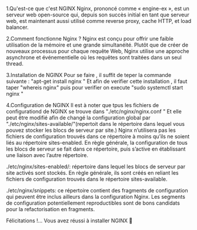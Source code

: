 1.Qu'est-ce que c'est NGINX 
    Nginx, prononcé comme « engine-ex », est un serveur web open-source qui, depuis son succès initial en tant que serveur web, est maintenant aussi utilisé comme reverse proxy, cache HTTP, et load balancer.

2.Comment fonctionne Nginx ?
    Nginx est conçu pour offrir une faible utilisation de la mémoire et une grande simultanéité. Plutôt que de créer de nouveaux processus pour chaque requête Web, Nginx utilise une approche asynchrone et événementielle où les requêtes sont traitées dans un seul thread.

3.Installation de NGINX
    Pour se faire , il suffit de teper la commande suivante : "apt-get install nginx "
    Et afin de verifier cette installation , il faut taper "whereis nginx" puis pour verifier on execute "sudo systemctl start nginx "
    

4.Configuration de NGINX
    Il est à noter que tpus les fichiers de configurationd de NGINX se trouve dans "./etc/nginx/nginx.conf "
    Et elle peut être modifié afin de changé la configuration global par "./etc/nginx/sites-available/"(repertoit dans le répertoire dans lequel vous pouvez stocker les blocs de serveur par site.)
Nginx n’utilisera pas les fichiers de configuration trouvés dans ce répertoire à moins qu’ils ne soient liés au répertoire sites-enabled. En règle générale, la configuration de tous les blocs de serveur se fait dans ce répertoire, puis s’active en établissant une liaison avec l’autre répertoire.

./etc/nginx/sites-enabled/: répertoire dans lequel les blocs de serveur par site activés sont stockés.
En règle générale, ils sont créés en reliant les fichiers de configuration trouvés dans le répertoire sites-available.

./etc/nginx/snippets: ce répertoire contient des fragments de configuration qui peuvent être inclus ailleurs dans la configuration Nginx. Les segments de configuration potentiellement reproductibles sont de bons candidats pour la refactorisation en fragments.

Félicitations !... Vous avez réussi à installer NGINX 👏
